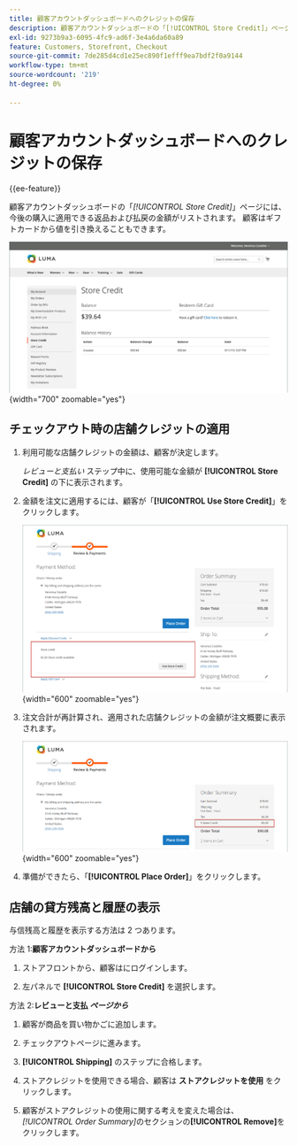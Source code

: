 ```yaml
---
title: 顧客アカウントダッシュボードへのクレジットの保存
description: 顧客アカウントダッシュボードの「[!UICONTROL Store Credit]」ページには、今後の購入に適用できる返品および払戻の金額がリストされます。
exl-id: 9273b9a3-6095-4fc9-ad6f-3e4a6da60a89
feature: Customers, Storefront, Checkout
source-git-commit: 7de285d4cd1e25ec890f1efff9ea7bdf2f0a9144
workflow-type: tm+mt
source-wordcount: '219'
ht-degree: 0%

---
```


# 顧客アカウントダッシュボードへのクレジットの保存

{{ee-feature}}

顧客アカウントダッシュボードの「_[!UICONTROL Store Credit]_」ページには、今後の購入に適用できる返品および払戻の金額がリストされます。 顧客はギフトカードから値を引き換えることもできます。

![ 顧客店舗クレジット ](assets/account-dashboard-store-credit.png){width="700" zoomable="yes"}

## チェックアウト時の店舗クレジットの適用

1. 利用可能な店舗クレジットの金額は、顧客が決定します。

   _レビューと支払い_ ステップ中に、使用可能な金額が **[!UICONTROL Store Credit]** の下に表示されます。

1. 金額を注文に適用するには、顧客が「**[!UICONTROL Use Store Credit]**」をクリックします。

   ![ チェックアウト時にストアクレジットを使用 ](assets/storefront-checkout-use-store-credit.png){width="600" zoomable="yes"}

1. 注文合計が再計算され、適用された店舗クレジットの金額が注文概要に表示されます。

   ![ 店舗クレジットが適用された注文概要 ](assets/storefront-checkout-use-store-credit-order-summary.png){width="600" zoomable="yes"}

1. 準備ができたら、「**[!UICONTROL Place Order]**」をクリックします。

## 店舗の貸方残高と履歴の表示

与信残高と履歴を表示する方法は 2 つあります。

方法 1:**顧客アカウントダッシュボードから**

1. ストアフロントから、顧客はにログインします。

1. 左パネルで **[!UICONTROL Store Credit]** を選択します。

方法 2:**レビューと支払 _ページから_**

1. 顧客が商品を買い物かごに追加します。

1. チェックアウトページに進みます。

1. **[!UICONTROL Shipping]** のステップに合格します。

1. ストアクレジットを使用できる場合、顧客は **ストアクレジットを使用** をクリックします。

1. 顧客がストアクレジットの使用に関する考えを変えた場合は、_[!UICONTROL Order Summary]_&#x200B;のセクションの&#x200B;**[!UICONTROL Remove]**&#x200B;をクリックします。
